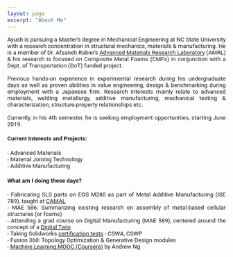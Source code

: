 ```yaml
---
layout: page
excerpt: "About Me"
---
```

<!---(font-family: "San Francisco", "Roboto", "Segoe UI";)--> 



<div style="text-align: justify"> 
<span style="font-family:San Francisco, Roboto, Segoe UI; font-size:10pt;">
  
Ayush is pursuing a Master's degree in Mechanical Engineering at NC State University with a research concentration in structural mechanics, materials & manufacturing. He is a member of Dr. Afsaneh Rabiei's <a href="https://people.engr.ncsu.edu/arabiei/">Advanced Materials Research Laboratory</a> (AMRL) & his research is focused on Composite Metal Foams (CMFs) in conjunction with a Dept. of Transportation (DoT) funded project.<br />
<br />
Previous hands-on experience in experimental research during his undergraduate days as well as proven abilities in value engineering, design & benchmarking during employment with a Japanese firm. Research interests mainly relate to advanced materials, welding metallurgy, additive manufacturing, mechanical testing & characterization, structure-property relationships etc. 
<br />
<br />
Currently, in his 4th semester, he is seeking employment opportunities, starting June 2019.

<h4>Current Interests and Projects:</h4> 
- Advanced Materials <br />
- Material Joining Technology<br />
- Additive Manufacturing

<h4>What am I doing these days? </h4>
- Fabricating SLS parts on EOS M280 as part of Metal Additive Manufacturing (ISE 789), taught at <a href="https://www.camal.ncsu.edu/">CAMAL</a><br />
- MAE 586: Summarizing existing research on assembly of metal-based cellular structures (or foams) <br />
- Attending a grad course on Digital Manufacturing (MAE 589), centered around the concept of a <a href="https://www2.deloitte.com/insights/us/en/focus/industry-4-0/digital-twin-technology-smart-factory.html">Digital Twin</a> <br /> 
- Taking Solidworks <a href="https://www.solidworks.com/sw/support/796_enu_html.htm">certification tests</a> - CSWA, CSWP <br />
- Fusion 360: Topology Optimization & Generative Design modules<br /> 
- <a href="https://www.coursera.org/learn/machine-learning">Machine Learning MOOC (Coursera)</a> by Andrew Ng <br />

</span> 


